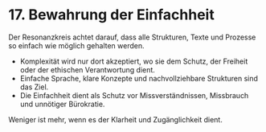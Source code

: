 # 17. Bewahrung der Einfachheit

Der Resonanzkreis achtet darauf, dass alle Strukturen, Texte und Prozesse so einfach wie möglich gehalten werden.

- Komplexität wird nur dort akzeptiert, wo sie dem Schutz, der Freiheit oder der ethischen Verantwortung dient.
- Einfache Sprache, klare Konzepte und nachvollziehbare Strukturen sind das Ziel.
- Die Einfachheit dient als Schutz vor Missverständnissen, Missbrauch und unnötiger Bürokratie.

Weniger ist mehr, wenn es der Klarheit und Zugänglichkeit dient.